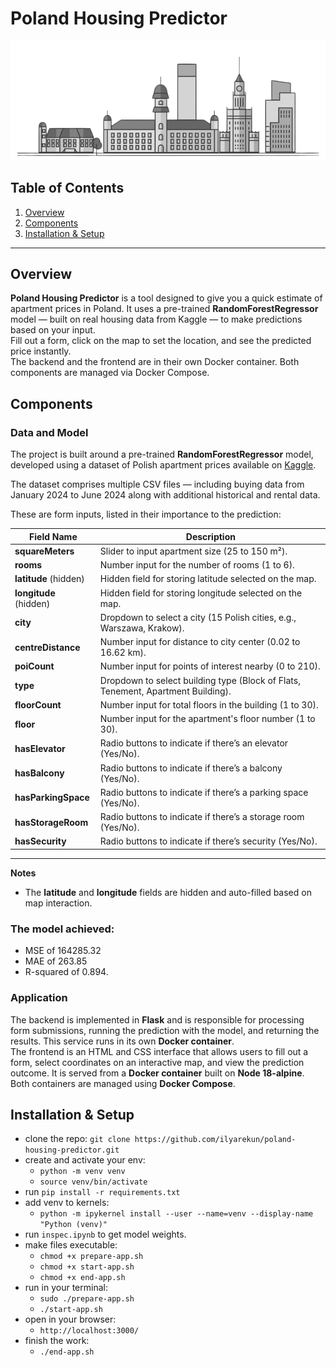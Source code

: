 # Poland Housing Predictor

<p align="center">
  <img src="frontend/static/pic3.png" alt="Head">
</p>



## Table of Contents
1. [Overview](#overview)
2. [Components](#components)
3. [Installation & Setup](#installation--setup)

---

## Overview

**Poland Housing Predictor** is a tool designed to give you a quick estimate of apartment prices in Poland. It uses a pre-trained **RandomForestRegressor** model — built on real housing data from Kaggle — to make predictions based on your input.  
Fill out a form, click on the map to set the location, and see the predicted price instantly.  
The backend and the frontend are in their own Docker container. Both components are managed via Docker Compose.

## Components
### Data and Model
The project is built around a pre-trained **RandomForestRegressor** model, developed using a dataset of Polish apartment prices available on [Kaggle](https://www.kaggle.com/datasets/krzysztofjamroz/apartment-prices-in-poland/data). 

The dataset comprises multiple CSV files — including buying data from January 2024 to June 2024 along with additional historical and rental data. 

These are form inputs, listed in their importance to the prediction:


| **Field Name**          | **Description**                                                                 |
|-------------------------|---------------------------------------------------------------------------------|
| **squareMeters**        | Slider to input apartment size (25 to 150 m²).                                  |
| **rooms**               | Number input for the number of rooms (1 to 6).                                  |
| **latitude** (hidden)   | Hidden field for storing latitude selected on the map.                          |
| **longitude** (hidden)  | Hidden field for storing longitude selected on the map.                         |
| **city**                | Dropdown to select a city (15 Polish cities, e.g., Warszawa, Krakow).            |
| **centreDistance**      | Number input for distance to city center (0.02 to 16.62 km).                    |
| **poiCount**            | Number input for points of interest nearby (0 to 210).                          |
| **type**                | Dropdown to select building type (Block of Flats, Tenement, Apartment Building).|
| **floorCount**          | Number input for total floors in the building (1 to 30).                        |
| **floor**               | Number input for the apartment's floor number (1 to 30).                        |
| **hasElevator**         | Radio buttons to indicate if there’s an elevator (Yes/No).                      |
| **hasBalcony**          | Radio buttons to indicate if there’s a balcony (Yes/No).                        |
| **hasParkingSpace**     | Radio buttons to indicate if there’s a parking space (Yes/No).                  |
| **hasStorageRoom**      | Radio buttons to indicate if there’s a storage room (Yes/No).                   |
| **hasSecurity**         | Radio buttons to indicate if there’s security (Yes/No).                         |


---

 **Notes**
- The **latitude** and **longitude** fields are hidden and auto-filled based on map interaction.


### The model achieved:  
 - MSE of 164285.32
 - MAE of 263.85
 - R-squared of 0.894.

### Application

The backend is implemented in **Flask** and is responsible for processing form submissions, running the prediction with the model, and returning the results. This service runs in its own **Docker container**.  
The frontend is an HTML and CSS interface that allows users to fill out a form, select coordinates on an interactive map, and view the prediction outcome. It is served from a **Docker container** built on **Node 18-alpine**.  
Both containers are managed using **Docker Compose**.

## Installation & Setup
- clone the repo: `git clone https://github.com/ilyarekun/poland-housing-predictor.git`
- create and activate your env:
    - `python -m venv venv`
    - `source venv/bin/activate`
- run `pip install -r requirements.txt`
- add venv to kernels:
    - `python -m ipykernel install --user --name=venv --display-name "Python (venv)"`
- run `inspec.ipynb` to get model weights.
- make files executable:
    - `chmod +x prepare-app.sh`
    - `chmod +x start-app.sh`
    - `chmod +x end-app.sh`
- run in your terminal:
    - `sudo ./prepare-app.sh`
    - `./start-app.sh`
- open in your browser:
    - `http://localhost:3000/`
- finish the work:
    - `./end-app.sh`

